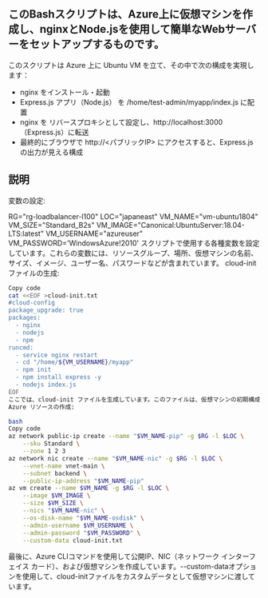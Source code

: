 ## このBashスクリプトは、Azure上に仮想マシンを作成し、nginxとNode.jsを使用して簡単なWebサーバーをセットアップするものです。

このスクリプトは Azure 上に Ubuntu VM を立て、その中で次の構成を実現します：
* nginx をインストール・起動
* Express.js アプリ（Node.js） を /home/test-admin/myapp/index.js に配置
* nginx を リバースプロキシとして設定し、http://localhost:3000（Express.js）に転送
* 最終的にブラウザで http://<パブリックIP> にアクセスすると、Express.js の出力が見える構成

## 説明

変数の設定:

RG="rg-loadbalancer-l100"
LOC="japaneast"
VM_NAME="vm-ubuntu1804"
VM_SIZE="Standard_B2s"
VM_IMAGE="Canonical:UbuntuServer:18.04-LTS:latest"
VM_USERNAME="azureuser"
VM_PASSWORD='WindowsAzure!2010'
スクリプトで使用する各種変数を設定しています。これらの変数には、リソースグループ、場所、仮想マシンの名前、サイズ、イメージ、ユーザー名、パスワードなどが含まれています。
cloud-init ファイルの生成:

```bash
Copy code
cat <<EOF >cloud-init.txt
#cloud-config
package_upgrade: true
packages:
  - nginx
  - nodejs
  - npm
runcmd:
  - service nginx restart
  - cd "/home/${VM_USERNAME}/myapp"
  - npm init
  - npm install express -y
  - nodejs index.js
EOF
ここでは、cloud-init ファイルを生成しています。このファイルは、仮想マシンの初期構成として使用されます。nginxの設定やNode.jsアプリケーションのセットアップが含まれています。
Azure リソースの作成:

bash
Copy code
az network public-ip create --name "$VM_NAME-pip" -g $RG -l $LOC \
    --sku Standard \
    --zone 1 2 3
az network nic create --name "$VM_NAME-nic" -g $RG -l $LOC \
    --vnet-name vnet-main \
    --subnet backend \
    --public-ip-address "$VM_NAME-pip"
az vm create --name $VM_NAME -g $RG -l $LOC \
    --image $VM_IMAGE \
    --size $VM_SIZE \
    --nics "$VM_NAME-nic" \
    --os-disk-name "$VM_NAME-osdisk" \
    --admin-username $VM_USERNAME \
    --admin-password "$VM_PASSWORD" \
    --custom-data cloud-init.txt
```

最後に、Azure CLIコマンドを使用して公開IP、NIC（ネットワーク インターフェイス カード）、および仮想マシンを作成しています。--custom-dataオプションを使用して、cloud-initファイルをカスタムデータとして仮想マシンに渡しています。